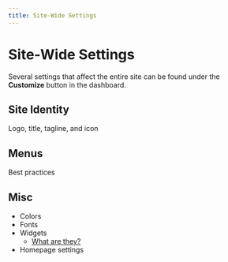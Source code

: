 ```yaml
---
title: Site-Wide Settings
---
```


# Site-Wide Settings
Several settings that affect the entire site can be found under the **Customize** button in the dashboard.

## Site Identity
Logo, title, tagline, and icon

## Menus
Best practices

## Misc
- Colors
- Fonts
- Widgets
    - [What are they?](https://en.support.wordpress.com/widgets/)
- Homepage settings
